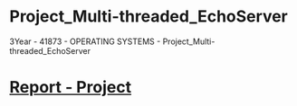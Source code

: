 # Project_Multi-threaded_EchoServer
3Year - 41873 - OPERATING SYSTEMS - Project_Multi-threaded_EchoServer


# [Report - Project](https://github.com/alexpt2000/3Year_Project_Multi-threaded_Client/blob/master/Alexander%20Souza%20-%20G00317835%20-%20Project.pdf)
